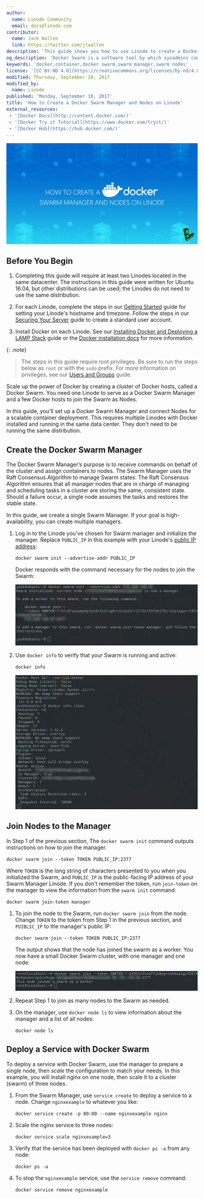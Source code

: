 ```yaml
---
author:
  name: Linode Community
  email: docs@linode.com
contributor:
  name: Jack Wallen
  link: https://twitter.com/jlwallen
description: 'This guide shows you how to use Linode to create a Docker Swarm Manager and deploy a service to several Nodes.'
og_description: 'Docker Swarm is a software tool by which sysadmins can create and manage a cluster of Docker nodes in a singular, virtualized system. This guide shows how to create and run a Docker Swarm - and thereby manage a Docker cluster - on Linode.'
keywords: 'docker,container,docker swarm,swarm manager,swarm nodes'
license: '[CC BY-ND 4.0](https://creativecommons.org/licenses/by-nd/4.0)'
modified: Thursday, September 28, 2017
modified_by:
  name: Linode
published: 'Monday, September 18, 2017'
title: 'How to Create a Docker Swarm Manager and Nodes on Linode'
external_resources:
 - '[Docker Docs](http://content.docker.com/)'
 - '[Docker Try it Tutorial](https://www.docker.com/tryit/)'
 - '[Docker Hub](https://hub.docker.com/)'
---
```


![How to Create a Docker Swarm Manager and Nodes on Linode](/content/assets/docker/create-a-docker-swarm-manager.jpg "How to Create a Docker Swarm Manager and Nodes on Linode")

## Before You Begin

1.  Completing this guide will require at least two Linodes located in the same datacenter. The instructions in this guide were written for Ubuntu 16.04, but other distributions can be used; the Linodes do not need to use the same distribution.

2.  For each Linode, complete the steps in our [Getting Started](/content/getting-started) guide for setting your Linode's hostname and timezone. Follow the steps in our [Securing Your Server](/content/security/securing-your-server) guide to create a standard user account.

3. Install Docker on each Linode. See our [Installing Docker and Deploying a LAMP Stack](/content/applications/containers/how-to-install-docker-and-deploy-a-lamp-stack/) guide or the [Docker installation docs](https://content.docker.com/engine/installation/) for more information.

{: .note}
> The steps in this guide require root privileges. Be sure to run the steps below as `root` or with the `sudo` prefix. For more information on privileges, see our [Users and Groups](/content/tools-reference/linux-users-and-groups) guide.

Scale up the power of Docker by creating a cluster of Docker hosts, called a Docker Swarm. You need one Linode to serve as a Docker Swarm Manager and a few Docker hosts to join the Swarm as Nodes.

In this guide, you'll set up a Docker Swarm Manager and connect Nodes for a scalable container deployment. This requires multiple Linodes with Docker installed and running in the same data center. They don't need to be running the same distribution.

## Create the Docker Swarm Manager

The Docker Swarm Manager’s purpose is to receive commands on behalf of the cluster and assign containers to nodes. The Swarm Manager uses the Raft Consensus Algorithm to manage Swarm states. The Raft Consensus Algorithm ensures that all manager nodes that are in charge of managing and scheduling tasks in a cluster are storing the same, consistent state. Should a failure occur, a single node assumes the tasks and restores the stable state.

In this guide, we create a single Swarm Manager. If your goal is high-availability, you can create multiple managers.

1.  Log in to the Linode you've chosen for Swarm manager and initialize the manager. Replace `PUBLIC_IP` in this example with your Linode's [public IP address](/content/networking/linux-static-ip-configuration):

        docker swarm init --advertise-addr PUBLIC_IP

    Docker responds with the command necessary for the nodes to join the Swarm:

    ![Command to join Docker Swarm](/content/assets/docker/dockerswarm-join.jpg "Command to join Docker Swarm")

2.  Use `docker info` to verify that your Swarm is running and active:

        docker info

    ![Swarm is running and active](/content/assets/docker/dockerswarm-active.jpg "Swarm is running and active")


## Join Nodes to the Manager

In Step 1 of the previous section, The `docker swarm init` command outputs instructions on how to join the manager.

    docker swarm join --token TOKEN PUBLIC_IP:2377

Where `TOKEN` is the long string of characters presented to you when you initialized the Swarm, and `PUBLIC_IP` is the public-facing IP address of your Swarm Manager Linode. If you don’t remember the token, run `join-token` on the manager to view the information from the `swarm init` command:

    docker swarm join-token manager

1.  To join the node to the Swarm, run `docker swarm join` from the node. Change `TOKEN` to the token from Step 1 in the previous section, and `PUIBLIC_IP` to the manager's public IP:

        docker swarm join --token TOKEN PUBLIC_IP:2377

    The output shows that the node has joined the swarm as a worker. You now have a small Docker Swarm cluster, with one manager and one node:

    ![Node has joined the swarm as a worker](/content/assets/docker/swarm-joined-as-worker.jpg "Node has joined the swarm as a worker")

2.  Repeat Step 1 to join as many nodes to the Swarm as needed.

3.  On the manager, use `docker node ls` to view information about the manager and a list of all nodes:

        docker node ls

## Deploy a Service with Docker Swarm

To deploy a service with Docker Swarm, use the manager to prepare a single node, then *scale* the configuration to match your needs. In this example, you will install nginx on one node, then scale it to a cluster (swarm) of three nodes.

1.  From the Swarm Manager, use `service create` to deploy a service to a node. Change `nginxexample` to whatever you like:

        docker service create -p 80:80 --name nginxexample nginx

2.  Scale the nginx service to three nodes:

        docker service scale nginxexample=3

3.  Verify that the service has been deployed with `docker ps -a` from any node:

        docker ps -a

4.  To stop the `nginxexample` service, use the `service remove` command:

        docker service remove nginxexample
